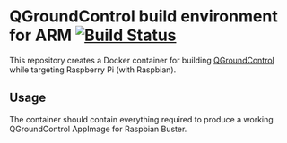 # QGroundControl build environment for ARM [![Build Status](https://travis-ci.com/CopterExpress/qgc_builder.svg?branch=master)](https://travis-ci.com/CopterExpress/qgc_builder)

This repository creates a Docker container for building [QGroundControl](https://github.com/mavlink/qgroundcontrol) while targeting Raspberry Pi (with Raspbian).

## Usage

The container should contain everything required to produce a working QGroundControl AppImage for Raspbian Buster.
